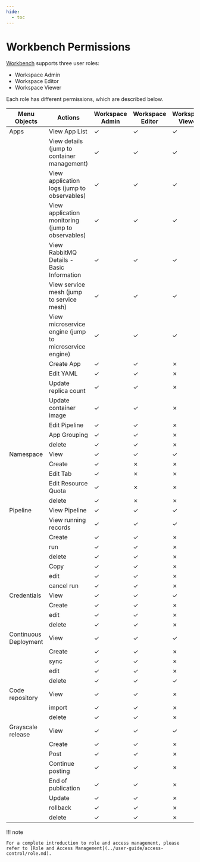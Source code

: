 ```yaml
---
hide:
  - toc
---
```


# Workbench Permissions

[Workbench](../../amamba/intro/index.md) supports three user roles:

- Workspace Admin
- Workspace Editor
- Workspace Viewer

Each role has different permissions, which are described below.

<!--
Use `&check;`for permissions granted and `&cross;`for permissions not granted.
-->

| Menu Objects | Actions | Workspace Admin | Workspace Editor | Workspace Viewer |
| -------- | ----------- | -------------- | ---------------- | ---------------- |
| Apps | View App List | &check; | &check; | &check; |
| | View details (jump to container management) | &check; | &check; | &check; |
| | View application logs (jump to observables) | &check; | &check; | &check; |
| | View application monitoring (jump to observables) | &check; | &check; | &check; |
| | View RabbitMQ Details - Basic Information | &check; | &check; | &check; |
| | View service mesh (jump to service mesh) | &check; | &check; | &check; |
| | View microservice engine (jump to microservice engine) | &check; | &check; | &check; |
| | Create App | &check; | &check; | &cross; |
| | Edit YAML | &check; | &check; | &cross; |
| | Update replica count | &check; | &check; | &cross; |
| | Update container image | &check; | &check; | &cross; |
| | Edit Pipeline | &check; | &check; | &cross; |
| | App Grouping | &check; | &check; | &cross; |
| | delete | &check; | &check; | &cross; |
| Namespace | View | &check; | &check; | &check; |
| | Create | &check; | &cross; | &cross; |
| | Edit Tab | &check; | &cross; | &cross; |
| | Edit Resource Quota | &check; | &cross; | &cross; |
| | delete | &check; | &cross; | &cross; |
| Pipeline | View Pipeline | &check; | &check; | &check; |
| | View running records | &check; | &check; | &check; |
| | Create | &check; | &check; | &cross; |
| | run | &check; | &check; | &cross; |
| | delete | &check; | &check; | &cross; |
| | Copy | &check; | &check; | &cross; |
| | edit | &check; | &check; | &cross; |
| | cancel run | &check; | &check; | &cross; |
| Credentials | View | &check; | &check; | &check; |
| | Create | &check; | &check; | &cross; |
| | edit | &check; | &check; | &cross; |
| | delete | &check; | &check; | &cross; |
| Continuous Deployment | View | &check; | &check; | &check; |
| | Create | &check; | &check; | &cross; |
| | sync | &check; | &check; | &cross; |
| | edit | &check; | &check; | &cross; |
| | delete | &check; | &check; | &check; |
| Code repository | View | &check; | &check; | &cross; |
| | import | &check; | &check; | &cross; |
| | delete | &check; | &check; | &cross; |
| Grayscale release | View | &check; | &check; | &check; |
| | Create | &check; | &check; | &cross; |
| | Post | &check; | &check; | &cross; |
| | Continue posting | &check; | &check; | &cross; |
| | End of publication | &check; | &check; | &cross; |
| | Update | &check; | &check; | &cross; |
| | rollback | &check; | &check; | &cross; |
| | delete | &check; | &check; | &cross; |

!!! note

    For a complete introduction to role and access management, please refer to [Role and Access Management](../user-guide/access-control/role.md).